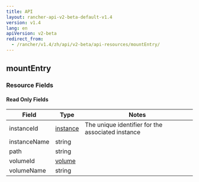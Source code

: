 ```yaml
---
title: API
layout: rancher-api-v2-beta-default-v1.4
version: v1.4
lang: en
apiVersion: v2-beta
redirect_from:
  - /rancher/v1.4/zh/api/v2-beta/api-resources/mountEntry/
---
```


## mountEntry



### Resource Fields


#### Read Only Fields

Field | Type   | Notes
---|---|---
instanceId | [instance]({{site.baseurl}}/rancher/{{page.version}}/{{page.lang}}/api/{{page.apiVersion}}/api-resources/instance/)  | The unique identifier for the associated instance
instanceName | string  | 
path | string  | 
volumeId | [volume]({{site.baseurl}}/rancher/{{page.version}}/{{page.lang}}/api/{{page.apiVersion}}/api-resources/volume/)  | 
volumeName | string  | 


<br>
